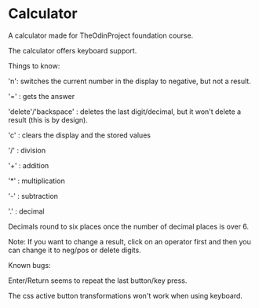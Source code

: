 # Calculator
A calculator made for TheOdinProject foundation course.

The calculator offers keyboard support. 

Things to know:




'n': switches the current number in the display to negative, but not a result.

'=' : gets the answer

'delete'/'backspace' : deletes the last digit/decimal, but it won't delete a result (this is by design).

'c' : clears the display and the stored values

'/' : division

'+' : addition

'*' : multiplication

'-' : subtraction

'.' : decimal

Decimals round to six places once the number of decimal places is over 6.

Note: If you want to change a result, click on an operator first and then you can change it to neg/pos or delete digits.

Known bugs: 

Enter/Return seems to repeat the last button/key press.

The css active button transformations won't work when using keyboard.
